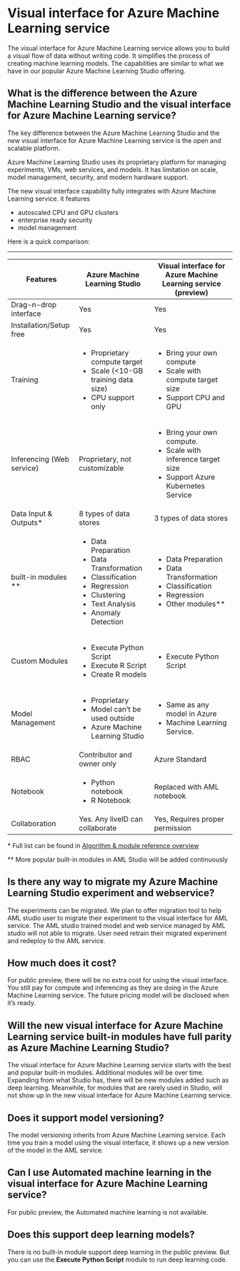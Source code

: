 
# Visual interface for Azure Machine Learning service

The visual interface for Azure Machine Learning service allows you to build a visual flow of data without writing code.  It simplifies the process of creating machine learning models. The capabilities are similar to what we have in our popular Azure Machine Learning Studio offering.

## What is the difference between the Azure Machine Learning Studio and the visual interface for Azure Machine Learning service?

The key difference between the Azure Machine Learning Studio and the new visual interface for Azure Machine Learning service is the open and scalable platform.  

Azure Machine Learning Studio uses its proprietary platform for managing experiments, VMs, web services, and models. It has limitation on scale, model management, security, and modern hardware support. 

The new visual interface capability fully integrates with Azure Machine Learning service. it features

* autoscaled CPU and GPU clusters
* enterprise ready security
* model management

Here is a quick comparison:

---
  |Features   |Azure Machine Learning Studio |                         Visual interface  for Azure Machine Learning service (preview)|
|--------------------|---------------------|-------------------|
| Drag-n-drop interface|Yes|Yes|
|Installation/Setup free|Yes|Yes|
|Training|  <ul><li>Proprietary compute target</li> <li>Scale (<10-GB training data size) </li> <li> CPU support only</li></ul>|<ul><li>Bring your own compute</li> <li>Scale with compute target size </li> <li> Support CPU and GPU</li></ul>|
|Inferencing (Web service)|Proprietary, not customizable|<ul><li>Bring your own compute.</li> <li>Scale with inference target size </li> <li>   Support Azure Kubernetes Service</li></ul>|
|Data Input & Outputs*|8 types of data stores|3 types of data stores|
|built-in modules **|<ul><li>Data Preparation</li> <li>Data Transformation </li> <li> Classification</li><li> Regression</li><li> Clustering</li><li> Text Analysis</li><li> Anomaly Detection</li></ul> |                                             <ul><li>Data Preparation</li> <li>Data Transformation </li> <li> Classification</li><li> Regression</li><li> Other modules*\*</li></ul>|            
|Custom Modules|<ul><li>Execute Python Script</li> <li>Execute R Script </li> <li>Create R models </li></ul> | <ul><li>Execute Python Script</li> </ul>|
|Model Management| <ul><li>Proprietary</li> <li>Model can’t be used outside  </li> <li>Azure Machine Learning Studio </li></ul>|  <ul><li>Same as any model in Azure </li> <li>Machine Learning Service. </li></ul>|
|RBAC|Contributor and owner only|Azure Standard|
|Notebook|<ul><li>Python notebook</li><li>R Notebook</li></ul>|Replaced with AML notebook|
|Collaboration|   Yes. Any liveID can collaborate| Yes, Requires proper permission|

\* Full list can be found in [Algorithm & module reference overview](../algorithm-module-reference/module-reference.md)

\*\* More popular built-in modules in AML Studio will be added continuously


## Is there any way to migrate my Azure Machine Learning Studio experiment and webservice?

The experiments can be migrated. We plan to offer migration tool to help AML studio user to migrate their experiment to the visual interface for AML service. The AML studio trained model and web service managed by AML studio will not able to migrate. User need retrain their migrated experiment and redeploy to the AML service.

## How much does it cost?

For public preview, there will be no extra cost for using the visual interface. You still pay for compute and  inferencing as they are doing in the Azure Machine Learning service. The future pricing model will be disclosed when it’s ready.

## Will the new visual interface for Azure Machine Learning service built-in modules have full parity as Azure Machine Learning Studio?

The visual interface for Azure Machine Learning service starts with the best and popular built-in modules. Additional modules will be over time. Expanding from what Studio has, there will be new modules added such as deep learning. Meanwhile, for modules that are rarely used in Studio, will not show up in the new visual interface for Azure Machine Learning service.

## Does it support model versioning?

The model versioning inherits from Azure Machine Learning service. Each time you train a model using the visual interface, it shows up a new version of the model in the AML service.

## Can I use Automated machine learning in the visual interface for Azure Machine Learning service?

For public preview, the Automated machine learning is not available.

## Does this support deep learning models?

There is no built-in module support deep learning in the public preview. But you can use the **Execute Python Script** module to run deep learning code.